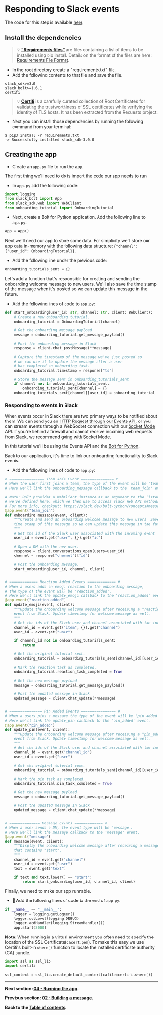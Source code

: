 # Responding to Slack events

The code for this step is available [here](PythOnBoardingBot).

## Install the dependencies

> 💡 **["Requirements files"](https://pip.pypa.io/en/stable/user_guide/#id12)** are files containing a list of items to be installed using pip install. Details on the format of the files are here: [Requirements File Format](https://pip.pypa.io/en/stable/reference/pip_install/#requirements-file-format).

- In the root directory create a "requirements.txt" file.
- Add the following contents to that file and save the file.

```
slack_sdk>=3.0
slack_bolt>=1.6.1
certifi
```

> 💡 **[Certifi](https://github.com/certifi/python-certifi)** is a carefully curated collection of Root Certificates for validating the trustworthiness of SSL certificates while verifying the identity of TLS hosts. It has been extracted from the Requests project.

- Next you can install those dependencies by running the following command from your terminal:

```
$ pip3 install -r requirements.txt
-> Successfully installed slack_sdk-3.0.0
```

## Creating the app

- Create an `app.py` file to run the app.

The first thing we'll need to do is import the code our app needs to run.

- In `app.py` add the following code:

```Python
import logging
from slack_bolt import App
from slack_sdk.web import WebClient
from onboarding_tutorial import OnboardingTutorial
```

- Next, create a Bolt for Python application. Add the following line to `app.py`:

```Python
app = App()
```

Next we'll need our app to store some data. For simplicity we'll store our app data in-memory with the following data structure: `{"channel": {"user_id": OnboardingTutorial}}`.

- Add the following line under the previous code:

```Python
onboarding_tutorials_sent = {}
```

Let's add a function that's responsible for creating and sending the onboarding welcome message to new users. We'll also save the time stamp of the message when it's posted so we can update this message in the future.

- Add the following lines of code to `app.py`:

```Python
def start_onboarding(user_id: str, channel: str, client: WebClient):
    # Create a new onboarding tutorial.
    onboarding_tutorial = OnboardingTutorial(channel)

    # Get the onboarding message payload
    message = onboarding_tutorial.get_message_payload()

    # Post the onboarding message in Slack
    response = client.chat_postMessage(**message)

    # Capture the timestamp of the message we've just posted so
    # we can use it to update the message after a user
    # has completed an onboarding task.
    onboarding_tutorial.timestamp = response["ts"]

    # Store the message sent in onboarding_tutorials_sent
    if channel not in onboarding_tutorials_sent:
        onboarding_tutorials_sent[channel] = {}
    onboarding_tutorials_sent[channel][user_id] = onboarding_tutorial
```

### Responding to events in Slack

When events occur in Slack there are two primary ways to be notified about them. We can send you an [HTTP Request through our Events API](https://api.slack.com/apis/connections/events-api), or you can stream events through a WebSocket connection with our [Socket Mode](https://api.slack.com/apis/connections/socket) API. If you're behind a firewall and cannot receive incoming web requests from Slack, we recommend going with Socket Mode.

In this tutorial we'll be using the Events API and the [Bolt for Python](https://github.com/slackapi/bolt-python).

Back to our application, it's time to link our onboarding functionality to Slack events.

- Add the following lines of code to `app.py`:

```Python
# ================ Team Join Event =============== #
# When the user first joins a team, the type of the event will be 'team_join'.
# Here we'll link the onboarding_message callback to the 'team_join' event.

# Note: Bolt provides a WebClient instance as an argument to the listener function
# we've defined here, which we then use to access Slack Web API methods like conversations_open.
# For more info, checkout: https://slack.dev/bolt-python/concepts#message-listening
@app.event("team_join")
def onboarding_message(event, client):
    """Create and send an onboarding welcome message to new users. Save the
    time stamp of this message so we can update this message in the future.
    """
    # Get the id of the Slack user associated with the incoming event
    user_id = event.get("user", {}).get("id")

    # Open a DM with the new user.
    response = client.conversations_open(users=user_id)
    channel = response["channel"]["id"]

    # Post the onboarding message.
    start_onboarding(user_id, channel, client)


# ============= Reaction Added Events ============= #
# When a users adds an emoji reaction to the onboarding message,
# the type of the event will be 'reaction_added'.
# Here we'll link the update_emoji callback to the 'reaction_added' event.
@app.event("reaction_added")
def update_emoji(event, client):
    """Update the onboarding welcome message after receiving a "reaction_added"
    event from Slack. Update timestamp for welcome message as well.
    """
    # Get the ids of the Slack user and channel associated with the incoming event
    channel_id = event.get("item", {}).get("channel")
    user_id = event.get("user")

    if channel_id not in onboarding_tutorials_sent:
        return

    # Get the original tutorial sent.
    onboarding_tutorial = onboarding_tutorials_sent[channel_id][user_id]

    # Mark the reaction task as completed.
    onboarding_tutorial.reaction_task_completed = True

    # Get the new message payload
    message = onboarding_tutorial.get_message_payload()

    # Post the updated message in Slack
    updated_message = client.chat_update(**message)


# =============== Pin Added Events ================ #
# When a users pins a message the type of the event will be 'pin_added'.
# Here we'll link the update_pin callback to the 'pin_added' event.
@app.event("pin_added")
def update_pin(event, client):
    """Update the onboarding welcome message after receiving a "pin_added"
    event from Slack. Update timestamp for welcome message as well.
    """
    # Get the ids of the Slack user and channel associated with the incoming event
    channel_id = event.get("channel_id")
    user_id = event.get("user")

    # Get the original tutorial sent.
    onboarding_tutorial = onboarding_tutorials_sent[channel_id][user_id]

    # Mark the pin task as completed.
    onboarding_tutorial.pin_task_completed = True

    # Get the new message payload
    message = onboarding_tutorial.get_message_payload()

    # Post the updated message in Slack
    updated_message = client.chat_update(**message)


# ============== Message Events ============= #
# When a user sends a DM, the event type will be 'message'.
# Here we'll link the message callback to the 'message' event.
@app.event("message")
def message(event, client):
    """Display the onboarding welcome message after receiving a message
    that contains "start".
    """
    channel_id = event.get("channel")
    user_id = event.get("user")
    text = event.get("text")

    if text and text.lower() == "start":
        return start_onboarding(user_id, channel_id, client)
```

Finally, we need to make our app runnable.

- 🏁 Add the following lines of code to the end of `app.py`.

```Python
if __name__ == "__main__":
    logger = logging.getLogger()
    logger.setLevel(logging.DEBUG)
    logger.addHandler(logging.StreamHandler())
    app.start(3000)
```

**Note:** When running in a virtual environment you often need to specify the location of the SSL Certificate(`cacert.pem`). To make this easy we use Certifi's built-in `where()` function to locate the installed certificate authority (CA) bundle.

```python
import ssl as ssl_lib
import certifi

ssl_context = ssl_lib.create_default_context(cafile=certifi.where())
```

---

**Next section: [04 - Running the app](04-running-the-app.md).**

**Previous section: [02 - Building a message](02-building-a-message.md).**

**Back to the [Table of contents](README.md#table-of-contents).**
